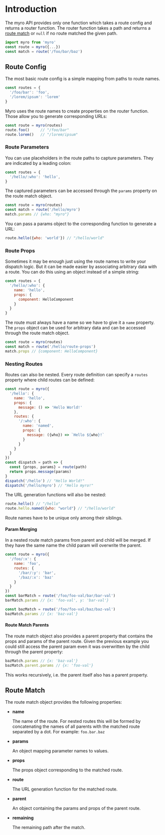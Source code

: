 # Introduction

The myro API provides only one function which takes a route config and returns
a router function. The router function takes a path and returns a [route match](#route-match)
or `null` if no route matched the given path.

```js
import myro from 'myro'
const route = myro({...})
const match = route('/foo/bar/baz')
```

## Route Config

The most basic route config is a simple mapping from paths to route names.

```js
const routes = {
  '/foo/bar': 'foo',
  '/lorem/ipsum': 'lorem'
}
```

Myro uses the route names to create properties on the router function.
Those allow you to generate corresponding URLs:

```js
const route = myro(routes)
route.foo()     // "/foo/bar"
route.lorem()   // "/lorem/ipsum"
```

### Route Parameters

You can use placeholders in the route paths to capture parameters.
They are indicated by a leading colon:

```js
const routes = {
  '/hello/:who': 'hello',
}
```

The captured parameters can be accessed through the `params` property on the
route match object.

```js
const route = myro(routes)
const match = route('/hello/myro')
match.params // {who: "myro"}
```

You can pass a params object to the corresponding function to generate a URL:

```js
route.hello({who: 'world'}) // "/hello/world"
```

### Route Props

Sometimes it may be enough just using the route names to write your dispatch
logic. But it can be made easier by associating arbitrary data with a route.
You can do this using an object instead of a simple string:

```js
const routes = {
  '/hello/:who': {
    name: 'hello',
    props: {
      component: HelloComponent
    }
  }
}
```

The route must always have a name so we have to give it a `name` property.
The `props` object can be used for arbitrary data and can be accessed through
the route match object.

```js
const route = myro(routes)
const match = route('/hello/route-props')
match.props // {component: HelloComponent}
```

### Nesting Routes

Routes can also be nested. Every route definition can specify a `routes` property
where child routes can be defined:

```js
const route = myro({
  '/hello': {
    name: 'hello',
    props: {
      message: () => 'Hello World!'
    },
    routes: {
      '/:who': {
        name: 'named',
        props: {
          message: ({who}) => `Hello ${who}!`
        }
      }
    }
  }
})
const dispatch = path => {
  const {props, params} = route(path)
  return props.message(params)
}
dispatch('/hello') // "Hello World!"
dispatch('/hello/myro') // "Hello myro!"
```

The URL generation functions will also be nested:

```js
route.hello() // "/hello"
route.hello.named({who: "world"} // "/hello/world"
```

Route names have to be unique only among their siblings.

#### Param Merging

In a nested route match params from parent and child will be merged.
If they have the same name the child param will overwrite the parent.

```js
const route = myro({
  '/foo/:x': {
    name: 'foo',
    routes: {
      '/bar/:y': 'bar',
      '/baz/:x': 'baz'
    }
  }
})
const barMatch = route('/foo/foo-val/bar/bar-val')
barMatch.params // {x: 'foo-val', y: 'bar-val'}

const bazMatch = route('/foo/foo-val/baz/baz-val')
bazMatch.params // {x: 'baz-val'}
```

#### Route Match Parents

The route match object also provides a parent property that contains
the props and params of the parent route.
Given the previous example you could still access the parent param
even it was overwritten by the child through the parent property:

```js
bazMatch.params // {x: 'baz-val'}
bazMatch.parent.params // {x: 'foo-val'}
```

This works recursively, i.e. the parent itself also has a parent property.

## Route Match

The route match object provides the following properties:

- **name**

  The name of the route. For nested routes this will be formed by
  concatenating the names of all parents with the matched route
  separated by a dot. For example: `foo.bar.baz`

- **params**

  An object mapping parameter names to values.

- **props**

  The props object corresponding to the matched route.

- **route**

  The URL generation function for the matched route.

- **parent**

  An object containing the params and props of the parent route.

- **remaining**

  The remaining path after the match.
